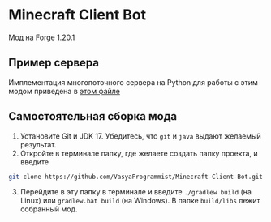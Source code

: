 # Minecraft Client Bot
Мод на Forge 1.20.1

## Пример сервера
Имплементация многопоточного сервера на Python для работы с этим модом приведена в [этом файле](server.py)

## Самостоятельная сборка мода
1. Установите Git и JDK 17. Убедитесь, что `git` и `java` выдают желаемый результат.
2. Откройте в терминале папку, где желаете создать папку проекта, и введите
```bash
git clone https://github.com/VasyaProgrammist/Minecraft-Client-Bot.git
```
3. Перейдите в эту папку в терминале и введите `./gradlew build` (на Linux) или `gradlew.bat build` (на Windows). В папке `build/libs` лежит собранный мод.